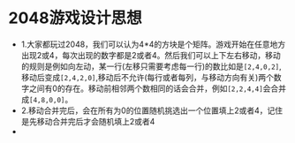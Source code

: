 # 2048游戏设计思想

* 1.大家都玩过2048，我们可以认为4\*4的方块是个矩阵。游戏开始在任意地方出现2或4，每次出现的数字都是2或者4。然后我们可以上下左右移动，移动的规则是例如向左动，某一行\(左移只需要考虑每一行\)的数比如是`[2,4,0,2]`,移动后变成`[2,4,2,0]`,移动后不允许\(每行或者每列，与移动方向有关\)两个数字之间有0的存在。移动前相邻两个数相同的话会合并，例如`[2,2,4,4]`会合并成`[4,8,0,0]`。
* 2.移动合并完后，会在所有为0的位置随机挑选出一个位置填上2或者4，记住是先移动合并完后才会随机填上2或者4
* 

